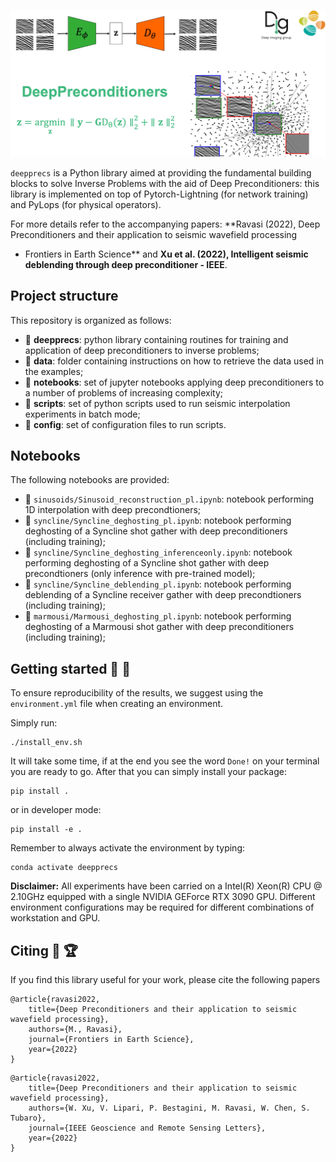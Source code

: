 ![LOGO](https://github.com/DIG-Kaust/DeepPrecs/blob/main/logo.png)

``deepprecs`` is a Python library aimed at providing the fundamental building blocks to solve Inverse Problems with 
the aid of Deep Preconditioners: this library is implemented on top of Pytorch-Lightning (for network training) and 
PyLops (for physical operators).

For more details refer to the accompanying papers: **Ravasi (2022), Deep Preconditioners and their application to seismic wavefield processing 
- Frontiers in Earth Science** and **Xu et al. (2022), Intelligent seismic deblending through deep preconditioner - IEEE**.

## Project structure
This repository is organized as follows:

* :open_file_folder: **deepprecs**: python library containing routines for training and application of deep preconditioners to inverse problems;
* :open_file_folder: **data**: folder containing instructions on how to retrieve the data used in the examples;
* :open_file_folder: **notebooks**: set of jupyter notebooks applying deep preconditioners to a number of problems of increasing complexity;
* :open_file_folder: **scripts**: set of python scripts used to run seismic interpolation experiments in batch mode;
* :open_file_folder: **config**: set of configuration files to run scripts.

## Notebooks
The following notebooks are provided:

- :orange_book: ``sinusoids/Sinusoid_reconstruction_pl.ipynb``: notebook performing 1D interpolation with deep precondtioners;
- :orange_book: ``syncline/Syncline_deghosting_pl.ipynb``: notebook performing deghosting of a Syncline shot gather with deep preconditioners (including training);
- :orange_book: ``syncline/Syncline_deghosting_inferenceonly.ipynb``: notebook performing deghosting of a Syncline shot gather with deep precondtioners (only inference with pre-trained model);
- :orange_book: ``syncline/Syncline_deblending_pl.ipynb``: notebook performing deblending of a Syncline receiver gather with deep precondtioners (including training);
- :orange_book: ``marmousi/Marmousi_deghosting_pl.ipynb``: notebook performing deghosting of a Marmousi shot gather with deep preconditioners (including training);


## Getting started :space_invader: :robot:
To ensure reproducibility of the results, we suggest using the `environment.yml` file when creating an environment.

Simply run:
```
./install_env.sh
```
It will take some time, if at the end you see the word `Done!` on your terminal you are ready to go. After that you can simply install your package:
```
pip install .
```
or in developer mode:
```
pip install -e .
```

Remember to always activate the environment by typing:
```
conda activate deepprecs
```

**Disclaimer:** All experiments have been carried on a Intel(R) Xeon(R) CPU @ 2.10GHz equipped with a single NVIDIA GEForce RTX 3090 GPU. Different environment 
configurations may be required for different combinations of workstation and GPU.


## Citing :newspaper: :trophy:
If you find this library useful for your work, please cite the following papers

```
@article{ravasi2022,
	title={Deep Preconditioners and their application to seismic wavefield processing},
	authors={M., Ravasi},
	journal={Frontiers in Earth Science},
	year={2022}
}
```

```
@article{ravasi2022,
	title={Deep Preconditioners and their application to seismic wavefield processing},
	authors={W. Xu, V. Lipari, P. Bestagini, M. Ravasi, W. Chen, S. Tubaro},
	journal={IEEE Geoscience and Remote Sensing Letters},
	year={2022}
}
```

